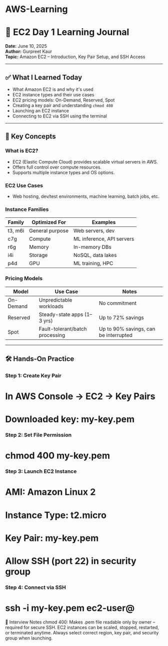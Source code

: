 # AWS-Learning

# 🚀 EC2 Day 1 Learning Journal

**Date:** June 10, 2025  
**Author:** Gurpreet Kaur  
**Topic:** Amazon EC2 – Introduction, Key Pair Setup, and SSH Access

---

## ✅ What I Learned Today

- What Amazon EC2 is and why it's used
- EC2 instance types and their use cases
- EC2 pricing models: On-Demand, Reserved, Spot
- Creating a key pair and understanding `chmod 400`
- Launching an EC2 instance
- Connecting to EC2 via SSH using the terminal

---

## 📌 Key Concepts

### What is EC2?
- EC2 (Elastic Compute Cloud) provides scalable virtual servers in AWS.
- Offers full control over compute resources.
- Supports multiple instance types and OS options.

### EC2 Use Cases
- Web hosting, dev/test environments, machine learning, batch jobs, etc.

### Instance Families
| Family | Optimized For | Examples |
|--------|----------------|----------|
| t3, m6i | General purpose | Web servers, dev |
| c7g    | Compute         | ML inference, API servers |
| r6g    | Memory          | In-memory DBs |
| i4i    | Storage         | NoSQL, data lakes |
| p4d    | GPU             | ML training, HPC |

### Pricing Models
| Model      | Use Case                         | Notes |
|------------|----------------------------------|-------|
| On-Demand  | Unpredictable workloads          | No commitment |
| Reserved   | Steady-state apps (1–3 yrs)      | Up to 72% savings |
| Spot       | Fault-tolerant/batch processing  | Up to 90% savings, can be interrupted |

---

## 🛠️ Hands-On Practice

### Step 1: Create Key Pair

# In AWS Console → EC2 → Key Pairs
# Downloaded key: my-key.pem

### Step 2: Set File Permission

# chmod 400 my-key.pem

### Step 3: Launch EC2 Instance

# AMI: Amazon Linux 2
# Instance Type: t2.micro
# Key Pair: my-key.pem
# Allow SSH (port 22) in security group

### Step 4: Connect via SSH

# ssh -i my-key.pem ec2-user@<your-ec2-public-ip>

🧠 Interview Notes
      chmod 400: Makes .pem file readable only by owner – required for secure SSH.
      EC2 instances can be scaled, stopped, restarted, or terminated anytime.
      Always select correct region, key pair, and security group when launching.
